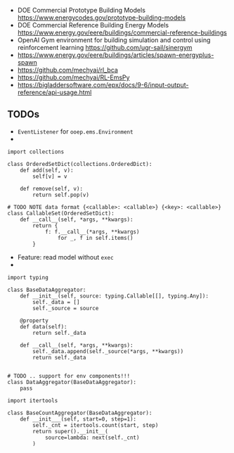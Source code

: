 - DOE Commercial Prototype Building Models
	https://www.energycodes.gov/prototype-building-models
- DOE Commercial Reference Building Energy Models
	https://www.energy.gov/eere/buildings/commercial-reference-buildings
- OpenAI Gym environment for building simulation and control using reinforcement learning
	https://github.com/ugr-sail/sinergym
- https://www.energy.gov/eere/buildings/articles/spawn-energyplus-spawn
- https://github.com/mechyai/rl_bca
- https://github.com/mechyai/RL-EmsPy
- https://bigladdersoftware.com/epx/docs/9-6/input-output-reference/api-usage.html

## TODOs
- `EventListener` for `ooep.ems.Environment`
-
```
import collections

class OrderedSetDict(collections.OrderedDict):
    def add(self, v):
        self[v] = v

    def remove(self, v):
        return self.pop(v)

# TODO NOTE data format {<callable>: <callable>} {<key>: <callable>}
class CallableSet(OrderedSetDict):
    def __call__(self, *args, **kwargs):
        return {
            f: f.__call__(*args, **kwargs)
                for _, f in self.items()
        }
```
- Feature: read model without `exec`
-
```
import typing

class BaseDataAggregator:
    def __init__(self, source: typing.Callable[[], typing.Any]):
        self._data = []
        self._source = source

    @property
    def data(self):
        return self._data

    def __call__(self, *args, **kwargs):
        self._data.append(self._source(*args, **kwargs))
        return self._data


# TODO .. support for env components!!!
class DataAggregator(BaseDataAggregator):
    pass

import itertools

class BaseCountAggregator(BaseDataAggregator):
    def __init___(self, start=0, step=1):
        self._cnt = itertools.count(start, step)
        return super().__init__(
            source=lambda: next(self._cnt)
        )

```